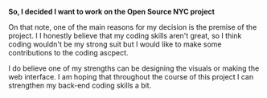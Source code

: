 **So, I decided I want to work on the Open Source NYC project**

On that note, one of the main reasons for my decision is the premise of the project. I
I honestly believe that my coding skills aren't great, so I think coding wouldn't be my strong suit but I would like to make
some contributions to the coding ascpect. 

I do believe one of my strengths can be designing the visuals or making the web interface. I am hoping that throughout the course of this project
I can strengthen my back-end coding skills a bit. 
